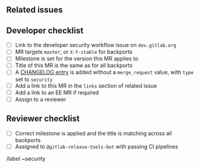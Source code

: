<!--
# README first!
This MR should be created on `dev.gitlab.org`.

See [the general developer security release guidelines](https://gitlab.com/gitlab-org/release/docs/blob/master/general/security/developer.md).

This merge request _must not_ close the corresponding security issue _unless_ it
targets master.

-->

## Related issues

<!-- Link related issues below. Insert the issue link or reference after the word "Closes" if merging this should automatically close it. -->

## Developer checklist

- [ ] Link to the developer security workflow issue on `dev.gitlab.org`
- [ ] MR targets `master`, or `X-Y-stable` for backports
- [ ] Milestone is set for the version this MR applies to
- [ ] Title of this MR is the same as for all backports
- [ ] A [CHANGELOG entry](https://docs.gitlab.com/ee/development/changelog.html) is added without a `merge_request` value, with `type` set to `security`
- [ ] Add a link to this MR in the `links` section of related issue
- [ ] Add a link to an EE MR if required
- [ ] Assign to a reviewer

## Reviewer checklist

- [ ] Correct milestone is applied and the title is matching across all backports
- [ ] Assigned to `@gitlab-release-tools-bot` with passing CI pipelines

/label ~security
